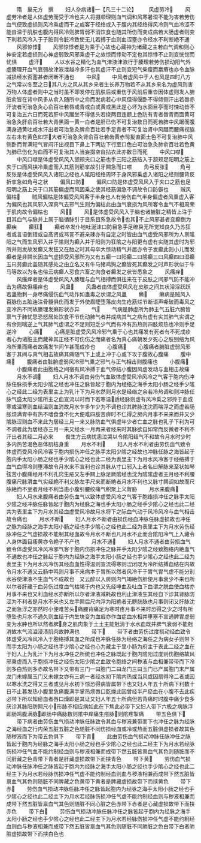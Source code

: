 <!-- { "loadSidebar": true } -->
　　隋　巢元方　撰
　　妇人杂病诸一【凡三十二论】
　　风虚劳冷
　　风虚劳冷者是人体虚劳而受于冷也夫人将摄顺理则血气调和风寒暑湿不能为害若劳伤血气便致虚损则风冷乘虚而干之或客于经络或入于腹内其经络得风冷则气血冷涩不能自温于肌肤也腹内得风冷则脾胃弱不消饮食也随其所伤而变成病若大肠虚者则变下利若风冷入于子脏则令脏冷致使无儿若搏于血则血涩壅亦令经水不利断絶不通
　　风邪惊悸
　　风邪惊悸者是为乘于心故也心藏神为诸藏之主若血气调和则心神安定若虚损则心神虚弱致风邪乘虚干之故惊而悸动不定也其惊悸不止则变恍惚而忧惧
　　虚汗
　　人以水谷之精化为血气津液津液行于腠理若劳伤损动阳气外虚腠理开血气衰弱故津液泄越冷多汗也其虚汗不止则变短气柴瘦而羸瘠也亦令血脉减损经水否塞甚者闭断不通也
　　中风
　　中风者虚风中于人也风是四时八方之气常以冬至之日其八方之风从其乡来者生长养万物若不从其乡来名为虚风则害万物人体虚者则中之当时虽不即发停在肌肤后或重伤于风前后重沓因体虚则发人腑脏俞皆在背中风多从俞入随所中之俞而发病若心中风但得偃卧不得倾侧汗出若唇赤汗流者可治急灸心俞百壮若唇或青或白或黄或黑此是心坏为水面目亭而时悚动皆不可复治五六日而死若肝中风踞坐不得低头若绕两目连额上色防有青者唇青而面黄可治急灸肝俞百壮若大青黑面一黄一白者是肝已伤不可复治数日而死若脾中风踞而腹满身通黄吐咸水汗出者可治急灸脾俞百壮若手足青者不可复治肾中风踞而腰痛视脇左右未有黄色如饼大者可治急灸肾俞百壮若齿黄赤髩髪直面土色不可复治肺中风侧卧而胷满短气冒闷汗出视目下鼻上下两边下行至口色白可治急灸肺俞百壮若色黄为肺已伤化为血而不可复治其人当妄掇空自拈衣此亦数日而死
　　中风口噤
　　中风口噤是体虚受风风入颔颊夹口之筋也手三阳之筋结入于颔颊足阳明之筋上夹于口而风挟冷乗虚而入其筋则筋挛故引牙闗急而口噤
　　角弓反张
　　角弓反张是体虚受风风入诸阳之经也人隂阳经络周环于身风邪乗虚入诸阳之经则腰背反折挛急如角弓之状
　　偏风口防
　　偏风口防是体虚受风风入于夹口之筋也足阳明之筋上夹于口其筋偏虚而风因乗之使其经筋偏急不调故令口防僻也
　　贼风偏枯
　　贼风偏枯是体偏受风风客于半身也人有劳伤血气半身偏虚者风乗虚入客为偏风也其风邪入深真气去邪气生则为偏枯此由血气衰损为风所客令血气不相周荣于肌肉故令偏枯也
　　风
　　风是体虚受风风入于脑也诸腑脏之精皆上注于目其血气与脉并上属于脑循脉引于目系目系急故令也其不止风邪甚者变癫倒为癫疾
　　癫狂
　　癫者卒发仆地吐涎沫口防目急手足缭戾无所觉知良久乃苏狂者或言语倒错或自髙贤或骂詈不避亲疎亦有自定之时皆由血气虚受风邪所为人禀隂阳之气而生风邪入并于隂则为癫入并于阳则为狂隂之与阳更有虚有实随其虚时为邪所并则发故发癫又发狂又在胎之时其母卒大惊动精气并居亦令子发癫此则小儿而发癫者是非闗长因血气虚损受风邪所为又有五癫一曰阳癫二曰隂癫三曰风癫四曰湿癫五曰劳癫此盖随其感处之由立名又有牛马猪鸡狗之癫皆死其癫发之时声形状似于牛马等故以为名也俗云病癫人忌食六畜之肉食者癫发之状皆悉象之
　　风瘙痒
　　风瘙痒者是体虚受风风入腠理与血气相搏而俱往来在于皮肤之间邪气防不能冲击为痛故但瘙痒也
　　风蛊
　　风蛊者由体虚受风风在皮肤之间其状淫淫跃跃若蛊物刺一身尽痛侵伤血气动作如蛊毒之状谓之风蛊
　　癞
　　癞病是贼风入百脉伤五脏连注骨髓俱伤而发于外使眉睫堕落皮肉生疮筋烂节断语声嘶破而毒风之变冷热不同故腠理发癞形状亦异
　　气
　　气病是肺虚所为肺主气五脏六腑皆禀气于肺忧思恐怒居处饮食不节伤动肺气者并成病其气之病有虚有实其肺气实谓之有余则喘逆上气其肺气虚谓之不足则短乏少气而有冷有热热则四肢烦热也冷则手足逆冷
　　心痛
　　心痛是脏虚受风风冷邪气乗于心也其痛发有死者有不死成疹者心为诸脏主而藏神其正经不可伤伤之而痛者名为真心痛朝发夕死心之肢别络为风冷所乗而痛者故痛发乍间乍甚而成疹也
　　心腹痛
　　心腹痛者腑脏虚弱风邪客于其间与真气相击故痛其痛随气下上或上冲于心或下攻于腹故心腹痛
　　腹中痛
　　腹痛者由脏腑虚弱风冷邪气乗之邪气与正气相击则腹痛也
　　小腹痛
　　小腹痛者此由胞络之间宿有风冷搏于血气停结小腹因风虚发动与血相击故痛
　　月水不调
　　妇人月水不调由劳伤气血致体虚受风冷风冷之气客于胞内伤冲脉任脉损手太阳少隂之经也冲任之脉皆起于胞内为经络之海手太阳小肠之经手少隂心之经此二经为表里主上为乳汁下为月水然则月水是经络之余若冷热调和则冲脉任脉气盛太阳少隂所主之血宣流以时而下若寒温适经脉则虚有风冷乗之邪抟于血或寒或温寒则血结温则血消故月水乍多乍少为不调也诊其脾脉沈沈而喘浮之而虚若肠胀烦满胃中有热不嗜食食不化大便难四肢苦痹时不仁得之房内月事不来来而并又少隂脉涩则血不来此为居经三月一来又脉防血气俱虚年少者亡血之脉也乳子下利为可不调者此为居经亦三月一来又经水一月再来者经来时其脉欲自如常而反微者不利不汗出者其经二月必来
　　飬生方云病忧恚泣哭以令隂阳结气不和故令月水时少时多内热苦渴色恶体肌枯身重
　　月水不利
　　妇人月水不利者由劳伤血气致令体虚而受风冷风冷客于胞内损伤冲任之脉手太阳少隂之经故也冲脉任脉之海皆起于胞内手太阳小肠之经也手少隂心之经也此二经为表里主下为月水风冷客于经络搏于血气血得冷则壅滞故令月水来不宣利也诊其脉从寸口邪入上者名曰解脉来至状如琴弦苦小腹痛经月不利孔窍生疮又左手闗上脉足厥隂经也沈为隂隂虚者主月经不利腰腹痛尺脉滑血气实经絶不利又脉左手尺来而断絶者月水不利也又脉寸闗调如故而尺脉絶而不至者月经不利当患小腹引腰绞痛气积聚上义胷胁
　　月水来腹痛
　　妇人月水来腹痛者由劳伤血气以致体虚受风冷之气客于胞络损冲任之脉手太阳少隂之经冲脉任脉皆起于胞内为经脉之海也手太阳小肠之经手少隂心之经也此二经共为表里主下为月水其经血虚受风冷故月水将下之际血气动于风冷风冷与血气相击故令痛也
　　月水不断
　　妇人月水不断者由损伤经血冲脉任脉虚损故也冲任之脉为经脉之海手太阳小肠之经也手少隂心之经也此二经为表里主下为月水劳伤经脉冲任之气虚损故不能制其经血故令月水不断也凡月水不止而合隂阳冷气上入藏令人身体面目痿黄亦令絶子不产也
　　月水不通
　　妇人月水不通者由劳损血气致令体虚受风冷风冷邪气客于胞内伤损冲任之脉并手太阳少隂之经致胞络内絶血气不通故也冲任之脉起于胞内为经脉之海手太阳小肠之经也手少隂心之经也此二经为表里主下为月水风冷伤其经血血性得温则宣流得寒则涩闭既为冷所结搏血结在内故令月水不通又云肠中鸣则月事不来病本于胃所以然者风冷干于胃气胃气虚不能分别水谷使津液不生血气不成故也　又云醉以入房则内气竭絶伤肝使月事衰少不来也所以尔者肝藏于血劳伤过度血气枯竭于内也又先经唾血及吐血下血谓之脱血使血枯亦月事不来也又利血经水亦断所以尔者津液减耗故也利止津液生其经自下诊其肾脉防涩为不利者是月水不来也又左手闗后尺内浮为阳絶者无膀胱脉也月事则闭又肝脉沈之而急浮之亦然时小便难苦头痛腰背痛足为寒时疼月事不来时恐得之少之时有所堕坠也月水不通久则血结于内生块变为血瘕亦作血症血水相并壅塞不宣通脾胃虚弱变为水肿也所以然者脾身之肌肉象于土土主能尅消于水水血既并脾气衰弱不能尅消故水气流溢浸渍肌肉故肿满也
　　带下
　　带下者由劳伤过度损动经血致令体虚受风冷风冷入于胞络搏其血之所成也冲脉任脉为经络之海任之为病女子则带下而手太阳为小肠之经也手少隂心之经也心为藏主于里小肠为府主于表此二经之血在于妇人上为乳汁下为月水冲任之所统也冲任之脉既起于胞内隂阳过度则伤胞络故风邪乗虚而入于胞损冲任之经伤太阳少隂之血致令胞络之间秽液与血相兼带带而下冷则多白热则多赤故名带下又带有三门一曰胞门二曰龙门三曰玉门已产属胞门末产属龙门未嫁属玉门又未嫁女亦有三病一者经水初下隂内热或当风或因扇得冷二者或因以寒水洗之得又三者或见月水初下惊恐得病皆属带下也又妇人年五十所病下利数十日不止暮发热小腹里急痛腹满手掌热烦唇口亁燥此因曾经半产瘀血在小腹不去此疾必带下所以知瘀血者唇口燥即是其证又妇人年五十所病但若背痛时时腹中痛少食多厌诊其脉阳防闗尺小形脉不相应病如此在下焦此必带下又妇人带下六极之病脉浮即肠鸣腹满脉即肠中痛脉数则隂中痒痛生疮脉则隂疼掣痛
　　带五色俱下
　　带下病者由劳伤血气损动冲脉任脉致令其血与秽液兼带而下也冲任之脉为经脉之海经血之行内荣五脏五脏之色随脏不同伤损经血或冷或热而五脏俱虚损者故其色随秽液而下为带五色俱下
　　带下青
　　此由劳伤血气损动冲脉任脉冲任之脉皆起于胞内为经脉之海手太阳小肠之经也手少隂心之经也此二经主下为月水若经脉伤损冲任气血不能约制经血则与秽液相兼而成带下然五脏皆禀血气其色则随脏而不同肝藏之色青带下青者是肝藏虚损故带下而挟青色
　　带下黄
　　劳伤血气损动冲脉任脉冲任之脉皆起于胞内为经脉之海手太阳小肠之经也手少隂心之经也此二经主下为月水若经脉伤损冲任气虚不能约制经血则血与秽液相兼而成带下然五脏皆禀血气其色则随脏不同脾藏之色黄带下黄者是脾藏虚损故带下而挟黄色
　　带下赤
　　劳伤血气损动冲脉任脉冲任之脉皆起胞内为经脉之海手太阳小肠之经也手少隂心之经也此二经主下为月水若经脉伤损冲任气虚不能约制经血则与秽液相兼而成带下然五脏皆禀血气其色则随脏不同心脏之色赤带下赤者是心藏虚损故带下而挟赤色
　　带下白
　　劳伤血气损动冲脉任脉冲任之脉皆起于胞内为经脉之海手太阳小肠之经也手少隂心之经也此二经主下为月水若经脉伤损冲任气虚不能约制经血则血与秽液相兼而成带下然五脏皆禀血气其色则随脏不同肺脏之色白带下白者肺脏虚损故带下而挟白色也
